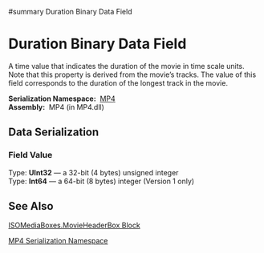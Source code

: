 ﻿#summary Duration Binary Data Field

# Duration Binary Data Field #


A time value that indicates the duration of the movie in time scale units. Note that this property is derived from the movie’s tracks. The value of this field corresponds to the duration of the longest track in the movie.

**Serialization Namespace:**  [MP4](Bin_N_MP4.md)<br><b>Assembly:</b>  MP4 (in MP4.dll)<br>
<h2>Data Serialization</h2>

<h3>Field Value</h3>
Type: <b>UInt32</b> — a 32-bit (4 bytes) unsigned integer <br>Type: <b>Int64</b> — a 64-bit (8 bytes) integer (Version 1 only)<br>
<h2>See Also</h2>

<a href='Bin_T_MP4_ISOMediaBoxes_MovieHeaderBox.md'>ISOMediaBoxes.MovieHeaderBox Block</a>

<a href='Bin_N_MP4.md'>MP4 Serialization Namespace</a>